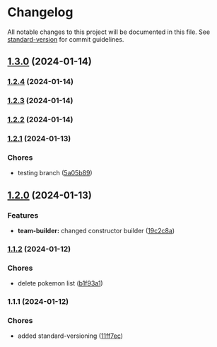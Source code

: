 # Changelog

All notable changes to this project will be documented in this file. See [standard-version](https://github.com/conventional-changelog/standard-version) for commit guidelines.

## [1.3.0](https://github.com/jordiPT9/pokemon_team_builder/compare/v1.2.4...v1.3.0) (2024-01-14)

### [1.2.4](https://github.com/jordiPT9/pokemon_team_builder/compare/v1.2.1...v1.2.4) (2024-01-14)

### [1.2.3](https://github.com/jordiPT9/pokemon_team_builder/compare/v1.2.1...v1.2.3) (2024-01-14)

### [1.2.2](https://github.com/jordiPT9/pokemon_team_builder/compare/v1.2.1...v1.2.2) (2024-01-14)

### [1.2.1](https://github.com/jordiPT9/pokemon_team_builder/compare/v1.2.0...v1.2.1) (2024-01-13)


### Chores

* testing branch ([5a05b89](https://github.com/jordiPT9/pokemon_team_builder/commit/5a05b8987953768a57fa41a628917759dba4b987))

## [1.2.0](https://github.com/jordiPT9/pokemon_team_builder/compare/v1.1.2...v1.2.0) (2024-01-13)


### Features

* **team-builder:** changed constructor builder ([19c2c8a](https://github.com/jordiPT9/pokemon_team_builder/commit/19c2c8a769042a681ca1de284b98c31c02c82ad9))

### [1.1.2](https://github.com/jordiPT9/pokemon_team_builder/compare/v1.1.1...v1.1.2) (2024-01-12)


### Chores

* delete pokemon list ([b1f93a1](https://github.com/jordiPT9/pokemon_team_builder/commit/b1f93a1069dd3bdad05795e7d1f62630d7b3de93))

### 1.1.1 (2024-01-12)


### Chores

* added standard-versioning ([11ff7ec](https://github.com/jordiPT9/pokemon_team_builder/commit/11ff7ecc8294ab068ee984516ae96509d9f0160e))
